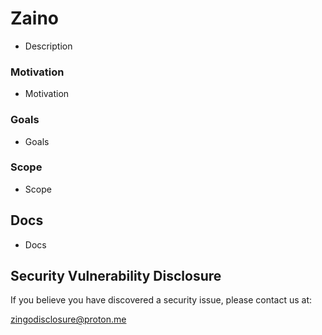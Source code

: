 # Zaino
- Description

### Motivation
- Motivation

### Goals
- Goals

### Scope
- Scope

## Docs
- Docs

## Security Vulnerability Disclosure
If you believe you have discovered a security issue, please contact us at:

zingodisclosure@proton.me

